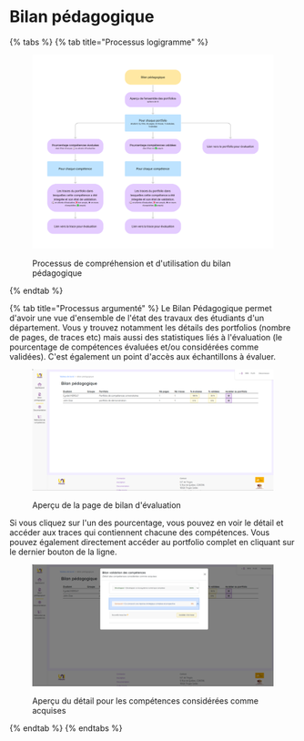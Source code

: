 # Bilan pédagogique



{% tabs %}
{% tab title="Processus logigramme" %}
<figure><img src="../../.gitbook/assets/UniFolio eval trace (11).png" alt=""><figcaption><p>Processus de compréhension et d'utilisation du bilan pédagogique</p></figcaption></figure>
{% endtab %}

{% tab title="Processus argumenté" %}
Le Bilan Pédagogique permet d'avoir une vue d'ensemble de l'état des travaux des étudiants d'un département. Vous y trouvez notamment les détails des portfolios (nombre de pages, de traces etc) mais aussi des statistiques liés à l'évaluation (le pourcentage de compétences évaluées et/ou considérées comme validées). C'est également un point d'accès aux échantillons à évaluer.

<figure><img src="../../.gitbook/assets/Unifolio_bilanEval.png" alt=""><figcaption><p>Aperçu de la page de bilan d'évaluation</p></figcaption></figure>

Si vous cliquez sur l'un des pourcentage, vous pouvez en voir le détail et accéder aux traces qui contiennent chacune des compétences. Vous pouvez également directement accéder au portfolio complet en cliquant sur le dernier bouton de la ligne.

<figure><img src="../../.gitbook/assets/Unifolio_bilan_detail.png" alt=""><figcaption><p>Aperçu du détail pour les compétences considérées comme acquises</p></figcaption></figure>
{% endtab %}
{% endtabs %}
